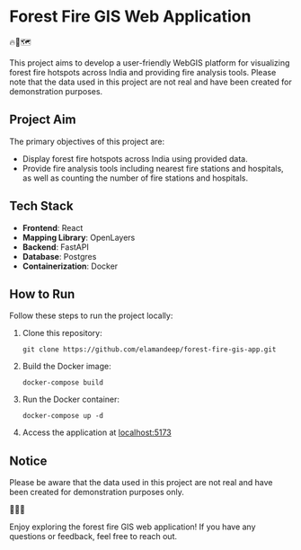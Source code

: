# Forest Fire GIS Web Application

🔥🌲🗺️

This project aims to develop a user-friendly WebGIS platform for visualizing forest fire hotspots across India and providing fire analysis tools. Please note that the data used in this project are not real and have been created for demonstration purposes.

## Project Aim

The primary objectives of this project are:

- Display forest fire hotspots across India using provided data.
- Provide fire analysis tools including nearest fire stations and hospitals, as well as counting the number of fire stations and hospitals.

## Tech Stack

- **Frontend**: React
- **Mapping Library**: OpenLayers
- **Backend**: FastAPI
- **Database**: Postgres
- **Containerization**: Docker

## How to Run

Follow these steps to run the project locally:

1. Clone this repository:

   ```
   git clone https://github.com/elamandeep/forest-fire-gis-app.git
   ```

2. Build the Docker image:

   ```
   docker-compose build
   ```

3. Run the Docker container:

   ```
   docker-compose up -d
   ```

4. Access the application at [localhost:5173](http://localhost:5173)

## Notice

Please be aware that the data used in this project are not real and have been created for demonstration purposes only.

🚨🚒🏥

Enjoy exploring the forest fire GIS web application! If you have any questions or feedback, feel free to reach out.